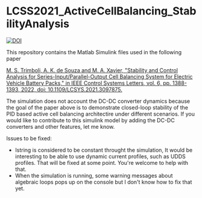 # LCSS2021_ActiveCellBalancing_StabilityAnalysis


[![DOI](https://zenodo.org/badge/410101214.svg)](https://zenodo.org/badge/latestdoi/410101214)

This repository contains the Matlab Simulink files used in the following paper 

<a href="https://ieeexplore.ieee.org/document/9488286">M. S. Trimboli, A. K. de Souza and M. A. Xavier, "Stability and Control Analysis for Series-Input/Parallel-Output Cell Balancing System for Electric Vehicle Battery Packs," in IEEE Control Systems Letters, vol. 6, pp. 1388-1393, 2022, doi: 10.1109/LCSYS.2021.3097875.</a>

The simulation does not account the DC-DC converter dynamics because the goal of the paper above is to demonstrate closed-loop stability of the PID based active cell balancing architectire under different scenarios. If you would like to contribute to this simulink model by adding the DC-DC converters and other features, let me know.

Issues to be fixed:
- Istring is considered to be constant throught the simulation, It would be interesting to be able to use dynamic current profiles, such as UDDS profiles. That will be fixed at some point. You're welcome to help with that. 
- When the simulation is running, some warning messages about algebraic loops pops up on the console but I don't know how to fix that yet. 
